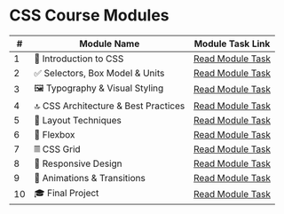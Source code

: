 # CSS Course Modules

| #   | Module Name                              | Module Task Link |
|-----|-------------------------------------------|------------------|
| 1   | 🎨 Introduction to CSS                    | [Read Module Task](./module-1.md) |
| 2   | ✅ Selectors, Box Model & Units            | [Read Module Task](./module-2.md) |
| 3   | 🖼️ Typography & Visual Styling             | [Read Module Task](./module-3.md) |
| 4   | 🔝 CSS Architecture & Best Practices       | [Read Module Task](./module-4.md) |
| 5   | 🧱 Layout Techniques                       | [Read Module Task](./module-5.md) |
| 6   | 📱 Flexbox                                 | [Read Module Task](./module-6.md) |
| 7   | 𝄜 CSS Grid                                 | [Read Module Task](./module-7.md) |
| 8   | 🔄 Responsive Design                       | [Read Module Task](./module-8.md) |
| 9   | 🎋 Animations & Transitions                | [Read Module Task](./module-9.md) |
| 10  | 🎓 Final Project                           | [Read Module Task](Final_project.md) |
